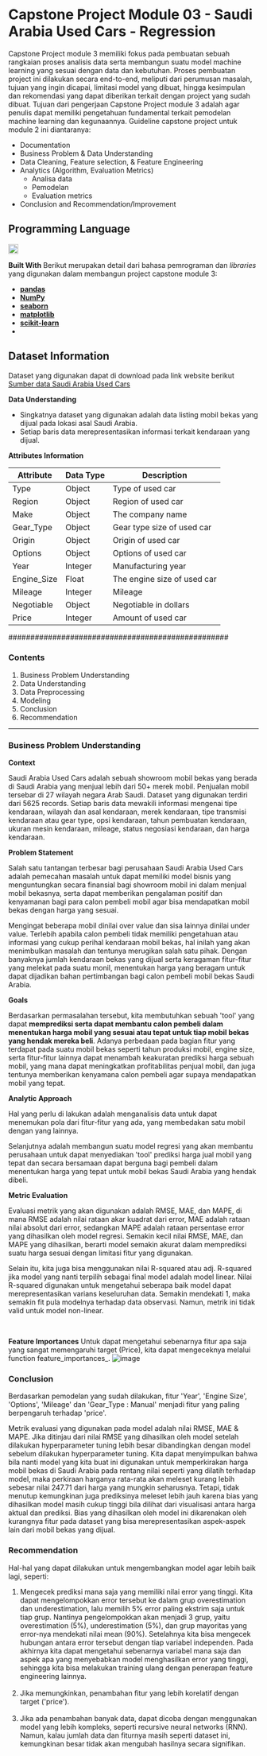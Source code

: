 # Capstone Project Module 03 - Saudi Arabia Used Cars - Regression

Capstone Project module 3 memiliki fokus pada pembuatan sebuah rangkaian proses analisis data serta membangun suatu model machine learning yang sesuai dengan data dan kebutuhan. Proses pembuatan project ini dilakukan secara end-to-end, meliputi dari perumusan masalah, tujuan yang ingin dicapai, limitasi model yang dibuat, hingga kesimpulan dan rekomendasi yang dapat diberikan terkait dengan project yang sudah dibuat. Tujuan dari pengerjaan Capstone Project module 3 adalah agar penulis dapat memiliki pengetahuan fundamental terkait pemodelan machine learning dan kegunaannya. Guideline capstone project untuk module 2 ini diantaranya:
- Documentation 
- Business Problem & Data Understanding
- Data Cleaning, Feature selection, & Feature Engineering
- Analytics (Algorithm, Evaluation Metrics)
  - Analisa data
  - Pemodelan
  - Evaluation metrics
- Conclusion and Recommendation/Improvement

## Programming Language
<img src="https://upload.wikimedia.org/wikipedia/commons/thumb/c/c3/Python-logo-notext.svg/640px-Python-logo-notext.svg.png" width="20" height="20" />

**Built With**
Berikut merupakan detail dari bahasa pemrograman dan _libraries_ yang digunakan dalam membangun project capstone module 3: <br>
- [**pandas**](https://pandas.pydata.org/)<br>
- [**NumPy**](https://numpy.org/)<br>
- [**seaborn**](https://seaborn.pydata.org/)<br>
- [**matplotlib**](https://matplotlib.org/)<br>
- [**scikit-learn**](https://scikit-learn.org/stable/)
- 
## Dataset Information
Dataset yang digunakan dapat di download pada link website berikut [Sumber data Saudi Arabia Used Cars](https://drive.google.com/file/d/1Tr4YT5dmgwTrXLvIqZ4diBf5z8K6JjrR/view) 

**Data Understanding**
- Singkatnya dataset yang digunakan adalah data listing mobil bekas yang dijual pada lokasi asal Saudi Arabia.
- Setiap baris data merepresentasikan informasi terkait kendaraan yang dijual.

**Attributes Information**

| **Attribute** | **Data Type** | **Description** |
| --- | --- | --- |
| Type | Object | Type of used car |
| Region | Object | Region of used car |
| Make | Object | The company name |
| Gear_Type | Object | Gear type size of used car |
| Origin| Object | Origin of used car |
| Options| Object | Options of used car |
| Year | Integer | Manufacturing year |
| Engine_Size | Float | The engine size of used car |
| Mileage | Integer | Mileage |
| Negotiable | Object | Negotiable in dollars |
| Price | Integer | Amount of used car |


##################################################
### **Contents**

1. Business Problem Understanding
2. Data Understanding
3. Data Preprocessing
4. Modeling
5. Conclusion
6. Recommendation

****

### **Business Problem Understanding**

**Context**

Saudi Arabia Used Cars adalah sebuah showroom mobil bekas yang berada di Saudi Arabia yang menjual lebih dari 50+ merek mobil. Penjualan mobil tersebar di 27 wilayah negara Arab Saudi. Dataset yang digunakan terdiri dari 5625 records. Setiap baris data mewakili informasi mengenai tipe kendaraan, wilayah dan asal kendaraan, merek kendaraan, tipe transmisi kendaraan atau gear type, opsi kendaraan, tahun pembuatan kendaraan, ukuran mesin kendaraan, mileage, status negosiasi kendaraan, dan harga kendaraan. 

**Problem Statement**

Salah satu tantangan terbesar bagi perusahaan Saudi Arabia Used Cars adalah pemecahan masalah untuk dapat memiliki model bisnis yang menguntungkan secara finansial bagi showroom mobil ini dalam menjual mobil bekasnya, serta dapat memberikan pengalaman positif dan kenyamanan bagi para calon pembeli mobil agar bisa mendapatkan mobil bekas dengan harga yang sesuai.

Mengingat beberapa mobil dinilai over value dan sisa lainnya dinilai under value. Terlebih apabila calon pembeli tidak memiliki pengetahuan atau informasi yang cukup perihal kendaraan mobil bekas, hal inilah yang akan menimbulkan masalah dan tentunya merugikan salah satu pihak. Dengan banyaknya jumlah kendaraan bekas yang dijual serta keragaman fitur-fitur yang melekat pada suatu monil, menentukan harga yang beragam untuk dapat dijadikan bahan pertimbangan bagi calon pembeli mobil bekas Saudi Arabia.

**Goals**

Berdasarkan permasalahan tersebut, kita membutuhkan sebuah 'tool' yang dapat **memprediksi serta dapat membantu calon pembeli dalam menentukan harga mobil yang sesuai atau tepat untuk tiap mobil bekas yang hendak mereka beli**. Adanya perbedaan pada bagian fitur yang terdapat pada suatu mobil bekas seperti tahun produksi mobil, engine size, serta fitur-fitur lainnya dapat menambah keakuratan prediksi harga sebuah mobil, yang mana dapat meningkatkan profitabilitas penjual mobil, dan juga tentunya memberikan kenyamana calon pembeli agar supaya mendapatkan mobil yang tepat.

**Analytic Approach**

Hal yang perlu di lakukan adalah menganalisis data untuk dapat menemukan pola dari fitur-fitur yang ada, yang membedakan satu mobil dengan yang lainnya. 

Selanjutnya adalah membangun suatu model regresi yang akan membantu perusahaan untuk dapat menyediakan 'tool' prediksi harga jual mobil yang tepat dan secara bersamaan dapat berguna bagi pembeli dalam menentukan harga yang tepat untuk mobil bekas Saudi Arabia yang hendak dibeli.

**Metric Evaluation**

Evaluasi metrik yang akan digunakan adalah RMSE, MAE, dan MAPE, di mana RMSE adalah nilai rataan akar kuadrat dari error, MAE adalah rataan nilai absolut dari error, sedangkan MAPE adalah rataan persentase error yang dihasilkan oleh model regresi. Semakin kecil nilai RMSE, MAE, dan MAPE yang dihasilkan, berarti model semakin akurat dalam memprediksi suatu harga sesuai dengan limitasi fitur yang digunakan. 

Selain itu, kita juga bisa menggunakan nilai R-squared atau adj. R-squared jika model yang nanti terpilih sebagai final model adalah model linear. Nilai R-squared digunakan untuk mengetahui seberapa baik model dapat merepresentasikan varians keseluruhan data. Semakin mendekati 1, maka semakin fit pula modelnya terhadap data observasi. Namun, metrik ini tidak valid untuk model non-linear.



<br>

**Feature Importances**
Untuk dapat mengetahui sebenarnya fitur apa saja yang sangat memengaruhi target (Price), kita dapat mengeceknya melalui function feature_importances_.
![image](https://user-images.githubusercontent.com/73176284/169945053-5ee0d5a5-9692-46cd-9096-33a93b7dc151.png)

### **Conclusion**
Berdasarkan pemodelan yang sudah dilakukan, fitur 'Year', 'Engine Size', 'Options', 'Mileage' dan 'Gear_Type : Manual' menjadi fitur yang paling berpengaruh terhadap 'price'.

 Metrik evaluasi yang digunakan pada model adalah nilai RMSE, MAE & MAPE. Jika ditinjau dari nilai RMSE yang dihasilkan oleh model setelah dilakukan hyperparameter tuning lebih besar dibandingkan dengan model sebelum dilakukan hyperparameter tuning. Kita dapat menyimpulkan bahwa bila nanti model yang kita buat ini digunakan untuk memperkirakan harga mobil bekas di Saudi Arabia pada rentang nilai seperti yang dilatih terhadap model, maka perkiraan harganya rata-rata akan meleset kurang lebih sebesar nilai 247.71 dari harga yang mungkin seharusnya. Tetapi, tidak menutup kemungkinan juga prediksinya meleset lebih jauh karena bias yang dihasilkan model masih cukup tinggi bila dilihat dari visualisasi antara harga aktual dan prediksi. Bias yang dihasilkan oleh model ini dikarenakan oleh kurangnya fitur pada dataset yang bisa merepresentasikan aspek-aspek lain dari mobil bekas yang dijual.

### **Recommendation**
Hal-hal yang dapat dilakukan untuk mengembangkan model agar lebih baik lagi, seperti:

1. Mengecek prediksi mana saja yang memiliki nilai error yang tinggi. Kita dapat mengelompokkan error tersebut ke dalam grup overestimation dan underestimation, lalu memilih 5% error paling ekstrim saja untuk tiap grup. Nantinya pengelompokkan akan menjadi 3 grup, yaitu overestimation (5%), underestimation (5%), dan grup mayoritas yang error-nya mendekati nilai mean (90%). Setelahnya kita bisa mengecek hubungan antara error tersebut dengan tiap variabel independen. Pada akhirnya kita dapat mengetahui sebenarnya variabel mana saja dan aspek apa yang menyebabkan model menghasilkan error yang tinggi, sehingga kita bisa melakukan training ulang dengan penerapan feature engineering lainnya.
<br><br>   
2. Jika memungkinkan, penambahan fitur yang lebih korelatif dengan target ('price').
<br><br>   
3. Jika ada penambahan banyak data, dapat dicoba dengan menggunakan model yang lebih kompleks, seperti recursive neural networks (RNN). Namun, kalau jumlah data dan fiturnya masih seperti dataset ini, kemungkinan besar tidak akan mengubah hasilnya secara signifikan.

